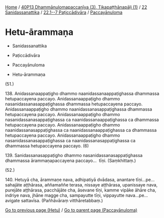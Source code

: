 
[Home](/) / [40P13 Dhammānulomapaccanīya (3), Tikapaṭṭhānapāḷi (1)](../../...md) / [22 Sanidassanattika](../...md) / [22.1--7 Paṭiccādivāra](...md) / [Paccayānuloma](../40P13/22/22.1--7/Paccayanuloma.md)

# Hetu-ārammaṇa

* Sanidassanattika

* Paṭiccādivāra

* Paccayānuloma

* Hetu-ārammaṇa

(51.)

138\. Anidassanaappaṭigho dhammo naanidassanaappaṭighassa dhammassa hetupaccayena paccayo. Anidassanaappaṭigho dhammo nasanidassanasappaṭighassa dhammassa hetupaccayena paccayo. Anidassanaappaṭigho dhammo naanidassanasappaṭighassa dhammassa hetupaccayena paccayo. Anidassanaappaṭigho dhammo nasanidassanasappaṭighassa ca naanidassanaappaṭighassa ca dhammassa hetupaccayena paccayo. Anidassanaappaṭigho dhammo naanidassanasappaṭighassa ca naanidassanaappaṭighassa ca dhammassa hetupaccayena paccayo. Anidassanaappaṭigho dhammo nasanidassanasappaṭighassa ca naanidassanasappaṭighassa ca dhammassa hetupaccayena paccayo. (6)

139\. Sanidassanasappaṭigho dhammo nasanidassanasappaṭighassa dhammassa ārammaṇapaccayena paccayo…  tīṇi. (Saṃkhittaṃ.)

(52.)

140\. Hetuyā cha, ārammaṇe nava, adhipatiyā dvādasa, anantare tīṇi…pe…  sahajāte aṭṭhārasa, aññamaññe terasa, nissaye aṭṭhārasa, upanissaye nava, purejāte aṭṭhārasa, pacchājāte cha, āsevane tīṇi, kamme vipāke āhāre cha, indriye nava, jhāne magge cha, sampayutte tīṇi, vippayutte nava…pe…  avigate sattavīsa. (Pañhāvāraṃ vitthāretabbaṃ.)

[Go to previous page (Hetu)](Hetu.md) / [Go to parent page (Paccayānuloma)](../40P13/22/22.1--7/Paccayanuloma.md)


